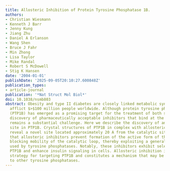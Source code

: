 ```yaml
---
title: Allosteric Inhibition of Protein Tyrosine Phosphatase 1B.
authors:
- Christian Wiesmann
- Kenneth J Barr
- Jenny Kung
- Jiang Zhu
- Daniel A Erlanson
- Wang Shen
- Bruce J Fahr
- Min Zhong
- Lisa Taylor
- Mike Randal
- Robert S McDowell
- Stig K Hansen
date: '2004-01-01'
publishDate: '2025-09-05T20:10:27.600848Z'
publication_types:
- article-journal
publication: '*Nat Struct Mol Biol*'
doi: 10.1038/nsmb803
abstract: Obesity and type II diabetes are closely linked metabolic syndromes that
  afflict $>$100 million people worldwide. Although protein tyrosine phosphatase 1B
  (PTP1B) has emerged as a promising target for the treatment of both syndromes, the
  discovery of pharmaceutically acceptable inhibitors that bind at the active site
  remains a substantial challenge. Here we describe the discovery of an allosteric
  site in PTP1B. Crystal structures of PTP1B in complex with allosteric inhibitors
  reveal a novel site located approximately 20 A from the catalytic site. We show
  that allosteric inhibitors prevent formation of the active form of the enzyme by
  blocking mobility of the catalytic loop, thereby exploiting a general mechanism
  used by tyrosine phosphatases. Notably, these inhibitors exhibit selectivity for
  PTP1B and enhance insulin signaling in cells. Allosteric inhibition is a promising
  strategy for targeting PTP1B and constitutes a mechanism that may be applicable
  to other tyrosine phosphatases.
---
```

